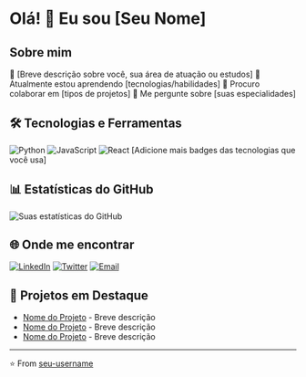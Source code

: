 # Olá! 👋 Eu sou [Seu Nome]

## Sobre mim
🚀 [Breve descrição sobre você, sua área de atuação ou estudos]
🌱 Atualmente estou aprendendo [tecnologias/habilidades]
👯 Procuro colaborar em [tipos de projetos]
💬 Me pergunte sobre [suas especialidades]

## 🛠️ Tecnologias e Ferramentas
![Python](https://img.shields.io/badge/-Python-3776AB?style=flat-square&logo=python&logoColor=white)
![JavaScript](https://img.shields.io/badge/-JavaScript-F7DF1E?style=flat-square&logo=javascript&logoColor=black)
![React](https://img.shields.io/badge/-React-61DAFB?style=flat-square&logo=react&logoColor=black)
[Adicione mais badges das tecnologias que você usa]

## 📊 Estatísticas do GitHub
![Suas estatísticas do GitHub](https://github-readme-stats.vercel.app/api?username=seu-username&show_icons=true&theme=radical)

## 🌐 Onde me encontrar
[![LinkedIn](https://img.shields.io/badge/-LinkedIn-0077B5?style=flat-square&logo=linkedin&logoColor=white)](seu-linkedin)
[![Twitter](https://img.shields.io/badge/-Twitter-1DA1F2?style=flat-square&logo=twitter&logoColor=white)](seu-twitter)
[![Email](https://img.shields.io/badge/-Email-D14836?style=flat-square&logo=gmail&logoColor=white)](mailto:seu-email)

## 🚀 Projetos em Destaque
- [Nome do Projeto](link) - Breve descrição
- [Nome do Projeto](link) - Breve descrição
- [Nome do Projeto](link) - Breve descrição

---
⭐️ From [seu-username](https://github.com/seu-username) 
